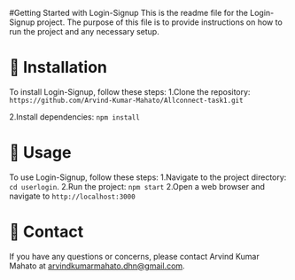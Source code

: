 #Getting Started with Login-Signup
This is the readme file for the Login-Signup project. The purpose of this file is to provide instructions on how to run the project and any necessary setup.


# 📝 Installation

To install Login-Signup, follow these steps:
1.Clone the repository: `https://github.com/Arvind-Kumar-Mahato/Allconnect-task1.git`

2.Install dependencies: `npm install`

# 🚦 Usage

To use  Login-Signup, follow these steps:
1.Navigate to the project directory: `cd userlogin`.
2.Run the project: `npm start`
2.Open a web browser and navigate to `http://localhost:3000`




# 💬 Contact

If you have any questions or concerns, please contact Arvind Kumar Mahato at arvindkumarmahato.dhn@gmail.com.
